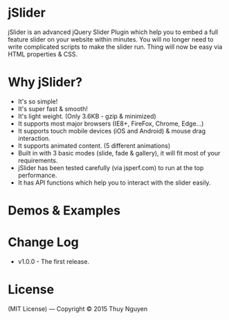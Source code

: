 # jSlider
jSlider is an advanced jQuery Slider Plugin which help you to embed a full feature slider on your website within minutes. You will no longer need to write complicated scripts to make the slider run. Thing will now be easy via HTML properties & CSS.

# Why jSlider?
- It's so simple!
- It's super fast & smooth!
- It's light weight. (Only 3.6KB - gzip & minimized)
- It supports most major browsers (IE8+, FireFox, Chrome, Edge...)
- It supports touch mobile devices (iOS and Android) & mouse drag interaction.
- It supports animated content. (5 different animations)
- Built in with 3 basic modes (slide, fade & gallery), it will fit most of your requirements.
- jSlider has been tested carefully (via jsperf.com) to run at the top performance.
- It has API functions which help you to interact with the slider easily.

# Demos & Examples

# Change Log
- v1.0.0 - The first release.

# License
(MIT License) — Copyright © 2015 Thuy Nguyen
